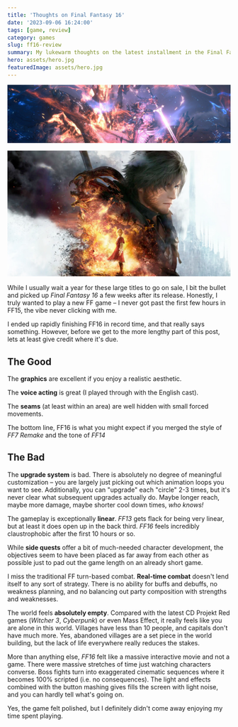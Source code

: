 ```yaml
---
title: 'Thoughts on Final Fantasy 16'
date: '2023-09-06 16:24:00'
tags: [game, review]
category: games
slug: ff16-review
summary: My lukewarm thoughts on the latest installment in the Final Fantasy franchise
hero: assets/hero.jpg
featuredImage: assets/hero.jpg
---
```

![](assets/hero.jpg "hidden")

![](assets/ff16-art.jpg)

While I usually wait a year for these large titles to go on sale, I bit the bullet and picked up *Final Fantasy 16* a few weeks after its release. Honestly, I truly wanted to play a new FF game – I never got past the first few hours in FF15, the vibe never clicking with me.

I ended up rapidly finishing FF16 in record time, and that really says something.  However, before we get to the more lengthy part of this post, lets at least give credit where it's due.

## The Good

The **graphics** are excellent if you enjoy a realistic aesthetic.

The **voice acting** is great (I played through with the English cast).

The **seams** (at least within an area) are well hidden with small forced movements.

The bottom line, FF16 is what you might expect if you merged the style of *FF7 Remake* and the tone of *FF14*

## The Bad

The **upgrade system** is bad. There is absolutely no degree of meaningful customization – you are largely just picking out which animation loops you want to see.  Additionally, you can "upgrade" each "circle" 2-3 times, but it's never clear what subsequent upgrades actually do. Maybe longer reach, maybe more damage, maybe shorter cool down times, *who knows!*

The gameplay is exceptionally **linear**. *FF13* gets flack for being very linear, but at least it does open up in the back third. *FF16* feels incredibly claustrophobic after the first 10 hours or so.

While **side quests** offer a bit of much-needed character development, the objectives seem to have been placed as far away from each other as possible just to pad out the game length on an already short game.

I miss the traditional FF turn-based combat. **Real-time combat** doesn't lend itself to any sort of strategy.  There is no ability for buffs and debuffs, no weakness planning, and no balancing out party composition with strengths and weaknesses.

The world feels **absolutely empty**.  Compared with the latest CD Projekt Red games (*Witcher 3*, *Cyberpunk*) or even Mass Effect, it really feels like you are alone in this world.  Villages have less than 10 people, and capitals don't have much more.  Yes, abandoned villages are a set piece in the world building, but the lack of life everywhere really reduces the stakes.

More than anything else, *FF16* felt like a massive interactive movie and not a game.  There were massive stretches of time just watching characters converse.  Boss fights turn into exaggerated cinematic sequences where it becomes 100% scripted (i.e. no consequences).  The light and effects combined with the button mashing gives fills the screen with light noise, and you can hardly tell what's going on.

Yes, the game felt polished, but I definitely didn't come away enjoying my time spent playing.